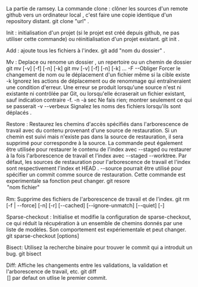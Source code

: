 La partie de ramsey.
La commande clone :
clôner les sources d'un remote github vers un ordinateur local , c'est faire une copie identique d'un repository distant.
git clone "url" .

Init : 
initialisation d'un projet (si le projet est créé depuis github, ne pas utiliser cette commande)
ou réinitialisation d'un projet existant.
git init .

Add :
ajoute tous les fichiers à l'index.
git add "nom du dossier" .

Mv :
Deplace ou renome un dossier , un repertoire ou un chemin de dossier
git mv [-v] [-f] [-n] [-k] <source> <destination>
git mv [-v] [-f] [-n] [-k] <source> ... <dossier de destination>
-F
--Obliger
Forcer le changement de nom ou le déplacement d'un fichier même si la cible existe
-k
Ignorez les actions de déplacement ou de renommage qui entraîneraient une condition d'erreur. Une erreur se produit lorsqu'une source n'est ni existante ni contrôlée par Git, ou lorsqu'elle écraserait un fichier existant, sauf indication contraire -f.
-n
-à sec
Ne fais rien; montrer seulement ce qui se passerait
-v
--verbeux
Signalez les noms des fichiers lorsqu'ils sont déplacés .

Restore : 
Restaurez les chemins d'accès spécifiés dans l'arborescence de travail avec du contenu provenant d'une
source de restauration. Si un chemin est suivi mais n'existe pas dans la source de restauration, il sera 
supprimé pour correspondre à la source.
La commande peut également être utilisée pour restaurer le contenu de l'index avec --staged 
ou restaurer à la fois l'arborescence de travail et l'index avec --staged --worktree.
Par défaut, les sources de restauration pour l'arborescence de travail et l'index sont respectivement l'index et HEAD 
. --source pourrait être utilisé pour spécifier un commit comme source de restauration.
Cette commande est experimentale sa fonction peut changer.
git resore <option> "nom fichier" 

Rm:
Supprime des fichiers de l'arborescence de travail et de l'index.
git rm [-f | --force] [-n] [-r] [--cached] [--ignore-unmatch] [--quiet] [-] <file>

Sparse-checkout :
Initialise et modifie la configuration de sparse-checkout, 
ce qui réduit la récupération à un ensemble de chemins donnés par une liste de modèles.
Son comportement est expériementale et peut changer.
git sparse-checkout <sous-commande> [options]

Bisect:
Utilisez la recherche binaire pour trouver le commit qui a introduit un bug.
git bisect <sous-commande> <options>

Diff:
Affiche les changements entre les validations, la validation et l'arborescence de travail, etc.
git diff <option> [<commit>] 
par defaut on utlise le premier commit.